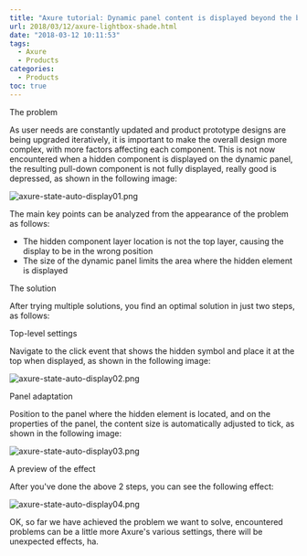 ```yaml
---
title: "Axure tutorial: Dynamic panel content is displayed beyond the bounds"
url: 2018/03/12/axure-lightbox-shade.html
date: "2018-03-12 10:11:53"
tags: 
  - Axure
  - Products
categories:
  - Products
toc: true
---
```



The problem

As user needs are constantly updated and product prototype designs are being upgraded iteratively, it is important to make the overall design more complex, with more factors affecting each component. This is not now encountered when a hidden component is displayed on the dynamic panel, the resulting pull-down component is not fully displayed, really good is depressed, as shown in the following image:

![axure-state-auto-display01.png](http://siteimgs.lisenhui.cn/2018/03-12-axure-state-auto-display01.png-alias)

<!--more-->

The main key points can be analyzed from the appearance of the problem as follows:

- The hidden component layer location is not the top layer, causing the display to be in the wrong position
- The size of the dynamic panel limits the area where the hidden element is displayed

The solution

After trying multiple solutions, you find an optimal solution in just two steps, as follows:

Top-level settings

Navigate to the click event that shows the hidden symbol and place it at the top when displayed, as shown in the following image:

![axure-state-auto-display02.png](http://siteimgs.lisenhui.cn/axure-state-auto-display02.png-alias)

Panel adaptation

Position to the panel where the hidden element is located, and on the properties of the panel, the content size is automatically adjusted to tick, as shown in the following image:

![axure-state-auto-display03.png](http://siteimgs.lisenhui.cn/2018/03-12-axure-state-auto-display03.png-alias)


A preview of the effect

After you've done the above 2 steps, you can see the following effect:

![axure-state-auto-display04.png](http://siteimgs.lisenhui.cn/2018/03-12-axure-state-auto-display04.png-alias)

OK, so far we have achieved the problem we want to solve, encountered problems can be a little more Axure's various settings, there will be unexpected effects, ha.
